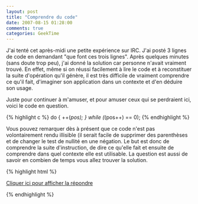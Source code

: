 ```yaml
---
layout: post
title: "Comprendre du code"
date: 2007-08-15 01:28:00
comments: true
categories: GeekTime
---
```

J'ai tenté cet après-midi une petite expérience sur IRC. J'ai posté 3 lignes de code en demandant "que font ces trois lignes". Après quelques minutes (sans doute trop peu), j'ai donné la solution car personne n'avait vraiment trouvé. En effet, même si on réussi facilement à lire le code et à reconstituer la suite d'opération qu'il génère, il est très difficile de vraiment comprendre ce qu'il fait, d'imaginer son application dans un contexte et d'en déduire son usage.

Juste pour continuer à m'amuser, et pour amuser ceux qui se perdraient ici, voici le code en question.

<!-- more -->


{% highlight c %}
do {
  ++(*pos);
} while (*(pos++) == 0);
{% endhighlight %}

Vous pouvez remarquer dès à présent que ce code n'est pas volontairement rendu illisible (il serait facile de supprimer des parenthèses et de changer le test de nullité en une négation. Le but est donc de comprendre la suite d'instruction, de dire ce qu'elle fait et ensuite de comprendre dans quel contexte elle est utilisable. La question est aussi de savoir en combien de temps vous allez trouver la solution.

{% highlight html %}
<script type="text/javascript" src="/jquery.js"></script>
<script type="text/javascript">//<![CDATA[
function show_answer() {
  $("#show_answer").hide();
  $("#answer").show("slow");
  return false;
}
//]]></script>
<p>
<a href="" onclick="return show_answer()" id="show_answer">Cliquer ici pour afficher la répondre</a>
</p>
<div id="answer" style="display: none">
{% endhighlight %}
 Fonctionnement
---------------

Si on lit le code, on voit qu'il fait la suite d'opération suivante :
1   on incrémente la valeur pointée par pos
1   on regarde si la valeur obtenue est nulle
1   on incrémente le pointeur pos
1   si le test 2 est vrai, on retourne en 1, sinon, on quitte la boucle

Il s'agit donc d'une petite boucle qui incrémente des objets successifs jusqu'à ce qu'elle en trouve un qui, une fois incrémenté, n'est pas nul.

Voilà donc la solution du pauvre au problème, celle qu'on peut trouver en lisant le code, sans chercher à le comprendre.

 Interprétation
----------------

Mais en fait, ce code va plus loin. Imaginons maintenant la zone mémoire sur laquelle pos pointe initialement :

     oct1 oct2 oct3 oct4
      ^
     pos

L'octet 1 à une certaine valeur. Je l'incrémente et je m'aperçois que sa nouvelle valeur est 0. Quand un octet incrémenté peut-il retomber à 0 ? Quand il fait un overflow. On a donc fait déborder le premier octet... et quand cet octet déborde on incrémente le suivant :

        _+1__
       |     |
     oct1 oct2 oct3 oct4
           ^
          pos

Il s'agit donc ni plus ni moins que d'une retenue (comme quand on apprend à faire les additions ou les multiplications) : quand je fais déborder un octet, je déplace le surplus vers le suivant. Finalement, ces 3 lignes de code ne sont que l'implémentation d'une incrémentation, mais sur plusieurs octets... et même sur un nombre non défini d'octets (puisqu'il n'y a pas de limite explicitée sur le nombre d'étapes autorisées).

Pour être plus précis, il s'agit d'un incrémenteur d'entier stocké en Little Endian sur un nombre illimité d'octets.

 Encore ?
---------

Bon, pour ceux qui tiennent vraiment à s'assurer que ce n'est pas du code illisible, voici une version vraiment illisible de la même machine :

{% highlight c %}
for(++*pos;!*pos++;++*pos);
{% endhighlight %}

(Merci Falco)

Tout ceci n'était bien sûr qu'un exemple. Il est toujours très dur de comprendre du code, alors pour éviter de passer dix minutes sur 3 lignes lors de la prochaine relecture il suffit de documenter ce qu'on écrit.

{% highlight html %}
</div>
{% endhighlight %}
